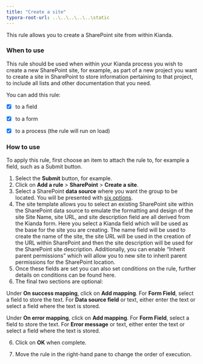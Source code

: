 ```yaml
---
title: "Create a site"
typora-root-url: ..\..\..\..\..\static
---
```


This rule allows you to create a SharePoint site from within Kianda.

### When to use

This rule should be used when within your Kianda process you wish to create a new SharePoint site, for example, as part of a new project you want to create a site in SharePoint to store information pertaining to that project, to include all lists and other documentation that you need. 

You can add this rule:

- [x] to a field
- [x] to a form 
- [x] to a process (the rule will run on load)

 

### How to use

To apply this rule, first choose an item to attach the rule to, for example a field, such as a Submit button. 

1. Select the **Submit** button, for example.
2. Click on **Add a rule** > **SharePoint** > **Create a site**.
3. Select a SharePoint **data source** where you want the group to be located. You will be presented with <u>six options</u>.
4. The site template allows you to select an existing SharePoint site within the SharePoint data source to emulate the formatting and design of the site Site Name, site URL, and site description field are all derived from the Kianda form. Here you select a Kianda field which will be used as the base for the site you are creating. The name field will be used to create the name of the site, the site URL will be used in the creation of the URL within SharePoint and then the site description will be used for the SharePoint site description. Additionally, you can enable “Inherit parent permissions” which will allow you to new site to inherit parent permissions for the SharePoint location.
5. Once these fields are set you can also set conditions on the rule, further details on conditions can be found here.
6. The final two sections are optional:

Under **On success mapping**, click on **Add mapping**. 
	For **Form Field**, select a field to store the text. 
	For **Data source field** or text, either enter the text or 
		select a field where the text is stored.

Under **On error mapping**, click on **Add mapping**. 
	For **Form Field**, select a field to store the text. 
	For **Error message** or text, either enter the text or 
		select a field where the text is stored.

6. Click on **OK** when complete.

7. Move the rule in the right-hand pane to change the order of execution.

